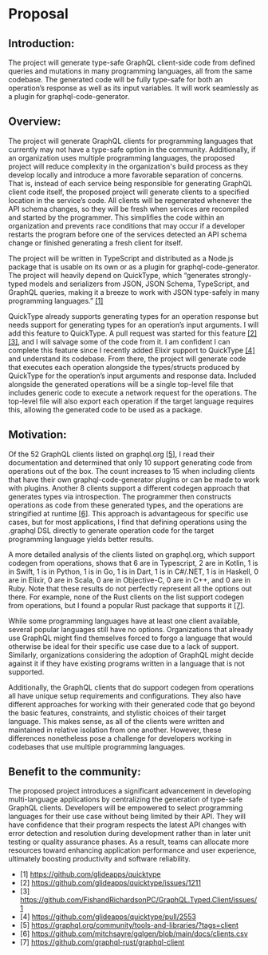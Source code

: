 # Proposal

## Introduction:

The project will generate type-safe GraphQL client-side code from defined queries and mutations in many programming languages, all from the same codebase. The generated code will be fully type-safe for both an operation’s response as well as its input variables. It will work seamlessly as a plugin for graphql-code-generator.

## Overview:

The project will generate GraphQL clients for programming languages that currently may not have a type-safe option in the community. Additionally, if an organization uses multiple programming languages, the proposed project will reduce complexity in the organization's build process as they develop locally and introduce a more favorable separation of concerns. That is, instead of each service being responsible for generating GraphQL client code itself, the proposed project will generate clients to a specified location in the service’s code. All clients will be regenerated whenever the API schema changes, so they will be fresh when services are recompiled and started by the programmer. This simplifies the code within an organization and prevents race conditions that may occur if a developer restarts the program before one of the services detected an API schema change or finished generating a fresh client for itself.

The project will be written in TypeScript and distributed as a Node.js package that is usable on its own or as a plugin for graphql-code-generator. The project will heavily depend on QuickType, which “generates strongly-typed models and serializers from JSON, JSON Schema, TypeScript, and GraphQL queries, making it a breeze to work with JSON type-safely in many programming languages.” [[1]](https://github.com/glideapps/quicktype)

QuickType already supports generating types for an operation response but needs support for generating types for an operation’s input arguments. I will add this feature to QuickType. A pull request was started for this feature [[2]](https://github.com/glideapps/quicktype/issues/1211)[[3]](https://github.com/FishandRichardsonPC/GraphQL.Typed.Client/issues/1), and I will salvage some of the code from it. I am confident I can complete this feature since I recently added Elixir support to QuickType [[4]](https://github.com/glideapps/quicktype/pull/2553) and understand its codebase. From there, the project will generate code that executes each operation alongside the types/structs produced by QuickType for the operation’s input arguments and response data. Included alongside the generated operations will be a single top-level file that includes generic code to execute a network request for the operations. The top-level file will also export each operation if the target language requires this, allowing the generated code to be used as a package.

## Motivation:

Of the 52 GraphQL clients listed on graphql.org [[5]](https://graphql.org/community/tools-and-libraries/?tags=client), I read their documentation and determined that only 10 support generating code from operations out of the box. The count increases to 15 when including clients that have their own graphql-code-generator plugins or can be made to work with plugins. Another 8 clients support a different codegen approach that generates types via introspection. The programmer then constructs operations as code from these generated types, and the operations are stringified at runtime [[6]](https://github.com/mitchsayre/gqlgen/blob/main/docs/clients.csv). This approach is advantageous for specific use cases, but for most applications, I find that defining operations using the .graphql DSL directly to generate operation code for the target programming language yields better results.

A more detailed analysis of the clients listed on graphql.org, which support codegen from operations, shows that 6 are in Typescript, 2 are in Kotlin, 1 is in Swift, 1 is in Python, 1 is in Go, 1 is in Dart, 1 is in C#/.NET, 1 is in Haskell, 0 are in Elixir, 0 are in Scala, 0 are in Objective-C, 0 are in C++, and 0 are in Ruby. Note that these results do not perfectly represent all the options out there. For example, none of the Rust clients on the list support codegen from operations, but I found a popular Rust package that supports it [[7]](https://github.com/graphql-rust/graphql-client).

While some programming languages have at least one client available, several popular languages still have no options. Organizations that already use GraphQL might find themselves forced to forgo a language that would otherwise be ideal for their specific use case due to a lack of support. Similarly, organizations considering the adoption of GraphQL might decide against it if they have existing programs written in a language that is not supported.

Additionally, the GraphQL clients that do support codegen from operations all have unique setup requirements and configurations. They also have different approaches for working with their generated code that go beyond the basic features, constraints, and stylistic choices of their target language. This makes sense, as all of the clients were written and maintained in relative isolation from one another. However, these differences nonetheless pose a challenge for developers working in codebases that use multiple programming languages.

## Benefit to the community:

The proposed project introduces a significant advancement in developing multi-language applications by centralizing the generation of type-safe GraphQL clients. Developers will be empowered to select programming languages for their use case without being limited by their API. They will have confidence that their program respects the latest API changes with error detection and resolution during development rather than in later unit testing or quality assurance phases. As a result, teams can allocate more resources toward enhancing application performance and user experience, ultimately boosting productivity and software reliability.

- [1] https://github.com/glideapps/quicktype
- [2] https://github.com/glideapps/quicktype/issues/1211
- [3] https://github.com/FishandRichardsonPC/GraphQL.Typed.Client/issues/1
- [4] https://github.com/glideapps/quicktype/pull/2553
- [5] https://graphql.org/community/tools-and-libraries/?tags=client
- [6] https://github.com/mitchsayre/gqlgen/blob/main/docs/clients.csv
- [7] https://github.com/graphql-rust/graphql-client
